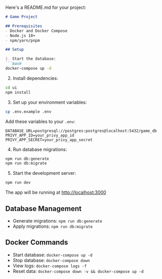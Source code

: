 Here's a README.md for your project:

```markdown:README.md
# Game Project

## Prerequisites
- Docker and Docker Compose
- Node.js 18+ 
- npm/yarn/pnpm

## Setup

1. Start the database:
```bash
docker-compose up -d
```

2. Install dependencies:
```bash
cd ui
npm install
```

3. Set up your environment variables:
```bash
cp .env.example .env
```

Add these variables to your `.env`:
```
DATABASE_URL=postgresql://postgres:postgres@localhost:5432/game_db
PRIVY_APP_ID=your_privy_app_id
PRIVY_APP_SECRET=your_privy_app_secret
```

4. Run database migrations:
```bash
npm run db:generate
npm run db:migrate
```

5. Start the development server:
```bash
npm run dev
```

The app will be running at [http://localhost:3000](http://localhost:3000)

## Database Management

- Generate migrations: `npm run db:generate`
- Apply migrations: `npm run db:migrate`

## Docker Commands

- Start database: `docker-compose up -d`
- Stop database: `docker-compose down`
- View logs: `docker-compose logs -f`
- Reset data: `docker-compose down -v && docker-compose up -d`
```
